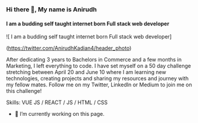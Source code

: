 ### Hi there 👋, My name is Anirudh 
####  I am a budding self taught internet born Full stack web developer
![ I am a budding self taught internet born Full stack web developer]

(https://twitter.com/AnirudhKadian4/header_photo)

After dedicating 3 years to Bachelors in Commerce and a few months in Marketing, I left everything to code. I have set myself on a 50 day challenge stretching between April 20 and June 10 where I am learning new technologies, creating projects and sharing my resources and journey with my fellow mates. Follow me on my Twitter, LinkedIn or Medium to join me on this challenge! 

Skills: VUE JS / REACT / JS / HTML / CSS

- 🔭 I’m currently working on this page. 




